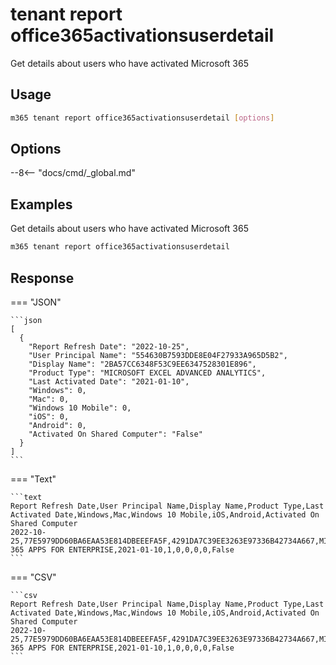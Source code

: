 # tenant report office365activationsuserdetail

Get details about users who have activated Microsoft 365

## Usage

```sh
m365 tenant report office365activationsuserdetail [options]
```

## Options

--8<-- "docs/cmd/_global.md"

## Examples

Get details about users who have activated Microsoft 365

```sh
m365 tenant report office365activationsuserdetail
```

## Response

=== "JSON"

    ```json
    [
      {
        "Report Refresh Date": "2022-10-25",
        "User Principal Name": "554630B7593DDE8E04F27933A965D5B2",
        "Display Name": "2BA57CC6348F53C9EE6347528301E896",
        "Product Type": "MICROSOFT EXCEL ADVANCED ANALYTICS",
        "Last Activated Date": "2021-01-10",
        "Windows": 0,
        "Mac": 0,
        "Windows 10 Mobile": 0,
        "iOS": 0,
        "Android": 0,
        "Activated On Shared Computer": "False"
      }
    ]
    ```

=== "Text"

    ```text
    Report Refresh Date,User Principal Name,Display Name,Product Type,Last Activated Date,Windows,Mac,Windows 10 Mobile,iOS,Android,Activated On Shared Computer
    2022-10-25,77E5979DD60BA6EAA53E814DBEEEFA5F,4291DA7C39EE3263E97336B42734A667,MICROSOFT 365 APPS FOR ENTERPRISE,2021-01-10,1,0,0,0,0,False
    ```

=== "CSV"

    ```csv
    Report Refresh Date,User Principal Name,Display Name,Product Type,Last Activated Date,Windows,Mac,Windows 10 Mobile,iOS,Android,Activated On Shared Computer
    2022-10-25,77E5979DD60BA6EAA53E814DBEEEFA5F,4291DA7C39EE3263E97336B42734A667,MICROSOFT 365 APPS FOR ENTERPRISE,2021-01-10,1,0,0,0,0,False
    ```
